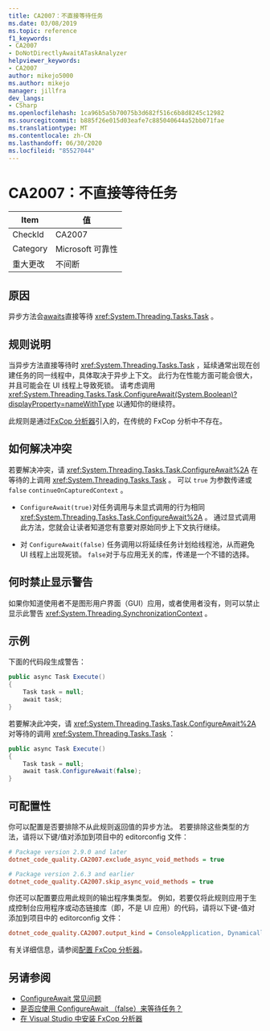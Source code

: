 ```yaml
---
title: CA2007：不直接等待任务
ms.date: 03/08/2019
ms.topic: reference
f1_keywords:
- CA2007
- DoNotDirectlyAwaitATaskAnalyzer
helpviewer_keywords:
- CA2007
author: mikejo5000
ms.author: mikejo
manager: jillfra
dev_langs:
- CSharp
ms.openlocfilehash: 1ca96b5a5b70075b3d682f516c6b8d8245c12982
ms.sourcegitcommit: b885f26e015d03eafe7c885040644a52bb071fae
ms.translationtype: MT
ms.contentlocale: zh-CN
ms.lasthandoff: 06/30/2020
ms.locfileid: "85527044"
---
```

# <a name="ca2007-do-not-directly-await-a-task"></a>CA2007：不直接等待任务

|Item|值|
|-|-|
|CheckId|CA2007|
|Category|Microsoft 可靠性|
|重大更改|不间断|

## <a name="cause"></a>原因

异步方法会[awaits](/dotnet/csharp/language-reference/keywords/await)直接等待 <xref:System.Threading.Tasks.Task> 。

## <a name="rule-description"></a>规则说明

当异步方法直接等待时 <xref:System.Threading.Tasks.Task> ，延续通常出现在创建任务的同一线程中，具体取决于异步上下文。 此行为在性能方面可能会很大，并且可能会在 UI 线程上导致死锁。 请考虑调用 <xref:System.Threading.Tasks.Task.ConfigureAwait(System.Boolean)?displayProperty=nameWithType> 以通知你的继续符。

此规则是通过[FxCop 分析器](install-fxcop-analyzers.md)引入的，在传统的 FxCop 分析中不存在。

## <a name="how-to-fix-violations"></a>如何解决冲突

若要解决冲突，请 <xref:System.Threading.Tasks.Task.ConfigureAwait%2A> 在等待的上调用 <xref:System.Threading.Tasks.Task> 。 可以 `true` 为参数传递或 `false` `continueOnCapturedContext` 。

- `ConfigureAwait(true)`对任务调用与未显式调用的行为相同 <xref:System.Threading.Tasks.Task.ConfigureAwait%2A> 。 通过显式调用此方法，您就会让读者知道您有意要对原始同步上下文执行继续。

- 对 `ConfigureAwait(false)` 任务调用以将延续任务计划给线程池，从而避免 UI 线程上出现死锁。 `false`对于与应用无关的库，传递是一个不错的选择。

## <a name="when-to-suppress-warnings"></a>何时禁止显示警告

如果你知道使用者不是图形用户界面（GUI）应用，或者使用者没有，则可以禁止显示此警告 <xref:System.Threading.SynchronizationContext> 。

## <a name="example"></a>示例

下面的代码段生成警告：

```csharp
public async Task Execute()
{
    Task task = null;
    await task;
}
```

若要解决此冲突，请 <xref:System.Threading.Tasks.Task.ConfigureAwait%2A> 对等待的调用 <xref:System.Threading.Tasks.Task> ：

```csharp
public async Task Execute()
{
    Task task = null;
    await task.ConfigureAwait(false);
}
```

## <a name="configurability"></a>可配置性

你可以配置是否要排除不从此规则返回值的异步方法。 若要排除这些类型的方法，请将以下键/值对添加到项目中的 editorconfig 文件：

```ini
# Package version 2.9.0 and later
dotnet_code_quality.CA2007.exclude_async_void_methods = true

# Package version 2.6.3 and earlier
dotnet_code_quality.CA2007.skip_async_void_methods = true
```

你还可以配置要应用此规则的输出程序集类型。 例如，若要仅将此规则应用于生成控制台应用程序或动态链接库（即，不是 UI 应用）的代码，请将以下键-值对添加到项目中的 editorconfig 文件：

```ini
dotnet_code_quality.CA2007.output_kind = ConsoleApplication, DynamicallyLinkedLibrary
```

有关详细信息，请参阅[配置 FxCop 分析器](configure-fxcop-analyzers.md)。

## <a name="see-also"></a>另请参阅

- [ConfigureAwait 常见问题](https://devblogs.microsoft.com/dotnet/configureawait-faq/)
- [是否应使用 ConfigureAwait （false）来等待任务？](https://github.com/Microsoft/vs-threading/blob/master/doc/cookbook_vs.md#should-i-await-a-task-with-configureawaitfalse)
- [在 Visual Studio 中安装 FxCop 分析器](install-fxcop-analyzers.md)
